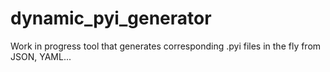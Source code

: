 # dynamic_pyi_generator
Work in progress tool that generates corresponding .pyi files in the fly from JSON, YAML...
